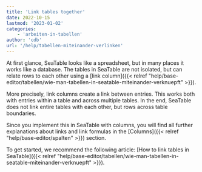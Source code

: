 ```yaml
---
title: 'Link tables together'
date: 2022-10-15
lastmod: '2023-01-02'
categories:
    - 'arbeiten-in-tabellen'
author: 'cdb'
url: '/help/tabellen-miteinander-verlinken'
---
```


At first glance, SeaTable looks like a spreadsheet, but in many places it works like a database. The tables in SeaTable are not isolated, but can relate rows to each other using a [link column]({{< relref "help/base-editor/tabellen/wie-man-tabellen-in-seatable-miteinander-verknuepft" >}}).

More precisely, link columns create a link between entries. This works both with entries within a table and across multiple tables. In the end, SeaTable does not link entire tables with each other, but rows across table boundaries.

Since you implement this in SeaTable with columns, you will find all further explanations about links and link formulas in the [Columns]({{< relref "help/base-editor/spalten" >}}) section.

To get started, we recommend the following article: [How to link tables in SeaTable]({{< relref "help/base-editor/tabellen/wie-man-tabellen-in-seatable-miteinander-verknuepft" >}}).

